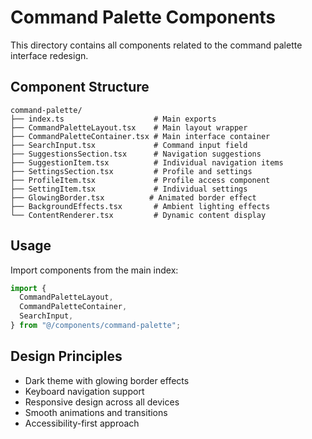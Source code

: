 # Command Palette Components

This directory contains all components related to the command palette interface redesign.

## Component Structure

```
command-palette/
├── index.ts                    # Main exports
├── CommandPaletteLayout.tsx    # Main layout wrapper
├── CommandPaletteContainer.tsx # Main interface container
├── SearchInput.tsx             # Command input field
├── SuggestionsSection.tsx      # Navigation suggestions
├── SuggestionItem.tsx          # Individual navigation items
├── SettingsSection.tsx         # Profile and settings
├── ProfileItem.tsx             # Profile access component
├── SettingItem.tsx             # Individual settings
├── GlowingBorder.tsx          # Animated border effect
├── BackgroundEffects.tsx       # Ambient lighting effects
└── ContentRenderer.tsx         # Dynamic content display
```

## Usage

Import components from the main index:

```typescript
import {
  CommandPaletteLayout,
  CommandPaletteContainer,
  SearchInput,
} from "@/components/command-palette";
```

## Design Principles

- Dark theme with glowing border effects
- Keyboard navigation support
- Responsive design across all devices
- Smooth animations and transitions
- Accessibility-first approach
